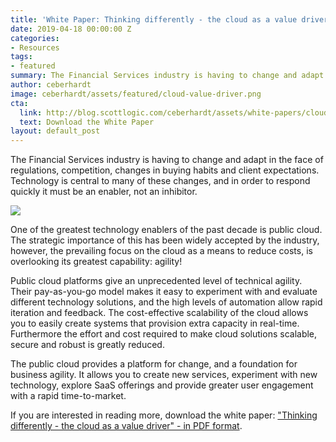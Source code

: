 ```yaml
---
title: 'White Paper: Thinking differently - the cloud as a value driver'
date: 2019-04-18 00:00:00 Z
categories:
- Resources
tags:
- featured
summary: The Financial Services industry is having to change and adapt in the face of regulations, competition, changes in buying habits and client expectations. This white paper encourages the industry to look at public cloud not as a tool for driving down costs, but as a vehicle for technical and business agility.
author: ceberhardt
image: ceberhardt/assets/featured/cloud-value-driver.png
cta:
  link: http://blog.scottlogic.com/ceberhardt/assets/white-papers/cloud-as-a-value-driver.pdf
  text: Download the White Paper
layout: default_post
---
```


The Financial Services industry is having to change and adapt in the face of regulations, competition, changes in buying habits and client expectations. Technology is central to many of these changes, and in order to respond quickly it must be an enabler, not an inhibitor.

<a href="{{site.baseurl}}/ceberhardt/assets/white-papers/cloud-as-a-value-driver.pdf"><img src="{{site.baseurl}}/ceberhardt/assets/featured/cloud-value-driver.png"/></a>

One of the greatest technology enablers of the past decade is public cloud. The strategic importance of this has been widely accepted by the industry, however, the prevailing focus on the cloud as a means to reduce costs, is overlooking its greatest capability: agility!

Public cloud platforms give an unprecedented level of technical agility. Their pay-as-you-go model makes it easy to experiment with and evaluate different technology solutions, and the high levels of automation allow rapid iteration and feedback. The cost-effective scalability of the cloud allows you to easily create systems that provision extra capacity in real-time. Furthermore the effort and cost required to make cloud solutions scalable, secure and robust is greatly reduced.

The public cloud provides a platform for change, and a foundation for business agility. It allows you to create new services, experiment with new technology, explore SaaS offerings and provide greater user engagement with a rapid time-to-market.

If you are interested in reading more, download the white paper: ["Thinking differently - the cloud as a value driver" - in PDF format](https://go.scottlogic.com/thinking-differently).
